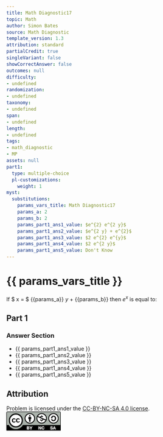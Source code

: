 ```yaml
---
title: Math Diagnostic17
topic: Math
author: Simon Bates
source: Math Diagnostic
template_version: 1.3
attribution: standard
partialCredit: true
singleVariant: false
showCorrectAnswer: false
outcomes: null
difficulty:
- undefined
randomization:
- undefined
taxonomy:
- undefined
span:
- undefined
length:
- undefined
tags:
- math_diagnostic
- MP
assets: null
part1:
  type: multiple-choice
  pl-customizations:
    weight: 1
myst:
  substitutions:
    params_vars_title: Math Diagnostic17
    params_a: 2
    params_b: 2
    params_part1_ans1_value: $e^{2} e^{2 y}$
    params_part1_ans2_value: $e^{2 y} + e^{2}$
    params_part1_ans3_value: $2 e^{2} e^{y}$
    params_part1_ans4_value: $2 e^{2 y}$
    params_part1_ans5_value: Don't Know
---
```

# {{ params_vars_title }}
If $ x = $ {{params_a}} $y$ + {{params_b}} then $e^x$ is equal to:

## Part 1

### Answer Section

- {{ params_part1_ans1_value }}
- {{ params_part1_ans2_value }}
- {{ params_part1_ans3_value }}
- {{ params_part1_ans4_value }}
- {{ params_part1_ans5_value }}

## Attribution

Problem is licensed under the [CC-BY-NC-SA 4.0 license](https://creativecommons.org/licenses/by-nc-sa/4.0/).<br> ![The Creative Commons 4.0 license requiring attribution-BY, non-commercial-NC, and share-alike-SA license.](https://raw.githubusercontent.com/firasm/bits/master/by-nc-sa.png)
